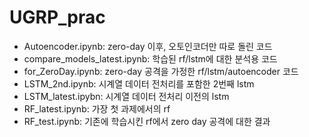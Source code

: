 # UGRP_prac

- Autoencoder.ipynb: zero-day 이후, 오토인코더만 따로 돌린 코드
- compare_models_latest.ipynb: 학습된 rf/lstm에 대한 분석용 코드
- for_ZeroDay.ipynb: zero-day 공격을 가정한 rf/lstm/autoencoder 코드
- LSTM_2nd.ipynb: 시계열 데이터 전처리를 포함한 2번째 lstm
- LSTM_latest.ipybn: 시계열 데이터 전처리 이전의 lstm
- RF_latest.ipynb: 가장 첫 과제에서의 rf
- RF_test.ipynb: 기존에 학습시킨 rf에서 zero day 공격에 대한 결과
